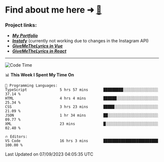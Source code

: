 # Find about me here ➜ [🧑](https://pauabella.dev)

### Project links:
- ***[My Portfolio](https://pauabella.dev)***
- ***[Instafy](https://instafy.me)*** (currently not working due to changes in the Instagram API)
- ***[GiveMeTheLyrics in Vue](https://lyrics.pauabella.dev)***
- ***[GiveMeTheLyrics in React](https://pauabella.dev/GiveMeTheLyrics)***

---
<!--START_SECTION:waka-->
![Code Time](http://img.shields.io/badge/Code%20Time-2%2C419%20hrs%2055%20mins-blue)

📊 **This Week I Spent My Time On** 

```text
💬 Programming Languages: 
TypeScript               5 hrs 57 mins       █████████░░░░░░░░░░░░░░░░   37.14 % 
HTML                     4 hrs 4 mins        ██████░░░░░░░░░░░░░░░░░░░   25.34 % 
CSS                      3 hrs 23 mins       █████░░░░░░░░░░░░░░░░░░░░   21.09 % 
JSON                     1 hr 34 mins        ██░░░░░░░░░░░░░░░░░░░░░░░   09.77 % 
XML                      23 mins             █░░░░░░░░░░░░░░░░░░░░░░░░   02.40 % 

🔥 Editors: 
VS Code                  16 hrs 3 mins       █████████████████████████   100.00 % 
```


 Last Updated on 07/09/2023 04:05:35 UTC
<!--END_SECTION:waka-->
